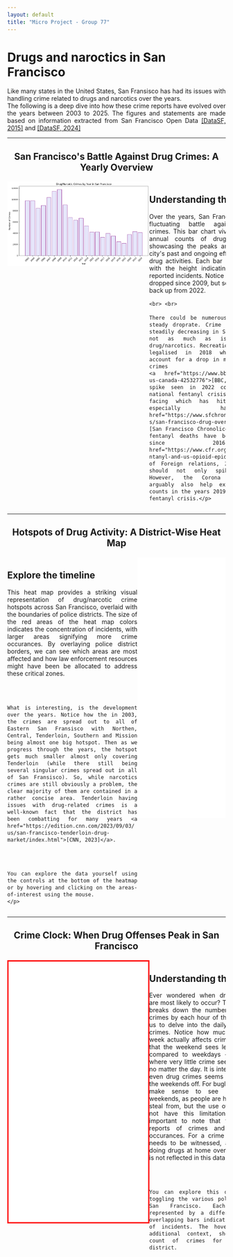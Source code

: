 ```yaml
---
layout: default
title: "Micro Project - Group 77"
---
```


<div class = "header" >
  <h1>Drugs and naroctics in San Francisco</h1>
</div>
<div class="introduction" markdown="1" style="max-width: 1200px; margin: 0 auto; text-align: justify; text-justify: inter-word;">
  Like many states in the United States, San Fransisco has had its issues with handling crime related to drugs and narcotics over the years. <br>
  The following is a deep dive into how these crime reports have evolved over the years between 2003 to 2025. 
  The figures and statements are made based on information extracted from San Francisco Open Data <a href="https://data.sfgov.org/Public-Safety/Police-Department-Incident-Reports-2018-to-Present/wg3w-h783/about_data">[DataSF, 2015]</a> and <a href="https://data.sfgov.org/Public-Safety/Police-Department-Incident-Reports-Historical-2003/tmnf-yvry/about_data">[DataSF, 2024]</a> 
</div>

---

<div class = "figure-header" style="text-align: center; margin-bottom: 20px;">
  <h2>San Francisco's Battle Against Drug Crimes: A Yearly Overview</h2>
</div>

<div class="narrative-container" style="display: flex; align-items: flex-start; justify-content: space-between; width: 100%; max-width: 1200px; margin: 0 auto; overflow: hidden;">
  <div class="image-container" style="flex: 0 0 65%; max-width: 65%; display: flex; justify-content: center;">
    <img src="/assets/figures/drug time series.png" alt="Figure 1" style="border:none; width: 100%; max-width: 100%; display: block;">
  </div>
  
  <div class="text-container" style="flex: 0 0 35%; max-width: 35%; text-align: justify; word-break: break-word; overflow-wrap: break-word; hyphens: auto; min-width: 300px;">
    <h2>Understanding the Data</h2>
    <p>Over the years, San Francisco has faced a fluctuating battle against drug-related crimes. This bar chart vividly illustrates the annual counts of drug/narcotic crimes, showcasing the peaks and troughs in the city's past and ongoing efforts to curb illegal drug activities. Each bar represents a year, with the height indicating the number of reported incidents. Notice how it has steadily dropped since 2009, but seems to be picking back up from 2022.
    
    <br> <br>

    There could be numerous causes for the steady droprate. Crime overall has been steadily decreasing in San Francisco, but not as much as is reflected in drug/narcotics. Recreational cannabis was legalised in 2018 which would also account for a drop in marijuanna-related crimes
    <a href="https://www.bbc.com/news/world-us-canada-42532776">[BBC, 2018]</a>. The spike seen in 2022 could reflect the national fentanyl crisis that America is facing which has hit San Francisco especially hard <a href="https://www.sfchronicle.com/projects/san-francisco-drug-overdose-deaths">[San Francisco Chronolice, 2025]</a>, but fentanyl deaths have been on the rise since 2016 <a href="https://www.cfr.org/backgrounder/fentanyl-and-us-opioid-epidemic">[Council of Foreign relations, 2025]</a>, so it should not only spike after 2022. However, the Corona epidemic could arguably also help explain the lower counts in the years 2019-2023 despite the fentanyl crisis.</p>
  </div>
</div>



---
<div class = "figure-header" style="text-align: center; margin-bottom: 20px;">
  <h2>Hotspots of Drug Activity: A District-Wise Heat Map</h2>
</div>

<div class="narrative-container" style="display: flex; align-items: flex-start; justify-content: space-between; width: 100%; max-width: 1200px; margin: 0 auto; overflow: hidden;">
  <div class="text-container" style="flex: 0 0 35%; max-width: 35%; text-align: justify; word-break: break-word; overflow-wrap: break-word; hyphens: auto; min-width: 300px;">
    <h2>Explore the timeline</h2>
    <p>This heat map provides a striking visual representation of drug/narcotic crime hotspots across San Francisco, overlaid with the boundaries of police districts. The size of the red areas of the heat map colors indicates the concentration of incidents, with larger areas signifying more crime occurances. By overlaying police district borders, we can see which areas are most affected and how law enforcement resources might have been be allocated to address these critical zones. 

  <br><br>

    What is interesting, is the development over the years. Notice how the in 2003, the crimes are spread out to all of Eastern San Fransisco with Northen, Central, Tenderloin, Southern and Mission being almost one big hotspot. Then as we progress through the years, the hotspot gets much smaller almost only covering Tenderloin (while there still being several singular crimes spread out in all of San Fransisco). So, while narcotics crimes are still obviously a problem, the clear majority of them are contained in a rather concise area. Tenderloin having issues with drug-related crimes is a well-known fact that the district has been combatting for many years <a href="https://edition.cnn.com/2023/09/03/us/san-francisco-tenderloin-drug-market/index.html">[CNN, 2023]</a>. 

  <br><br>

    You can explore the data yourself using the controls at the bottom of the heatmap or by hovering and clicking on the areas-of-interest using the mouse.  
    </p>
  </div>
  <div class="image-container" style="flex: 0 0 65%; max-width: 65%; display: flex; justify-content: center;">
    <iframe src="/assets/html/A2_san_francisco_heatmapwithtime.html" 
            style="border:none; width: 100%; height: 600px; max-width: 100%; display: block;"></iframe>
  </div>
</div>


---

<div class = "figure-header" style="text-align: center; margin-bottom: 20px;">
  <h2>Crime Clock: When Drug Offenses Peak in San Francisco</h2>
</div>

<div class="narrative-container" style="display: flex; align-items: flex-start; justify-content: space-between; width: 100%; max-width: 1200px; margin: 0 auto; overflow: hidden;">
  <div class="image-container" style="flex: 0 0 65%; max-width: 65%; display: flex; justify-content: center;">
    <iframe src="/assets/html/Narcotic 24h by district 4.html" style="border: 3px solid red; width: 1000px; height: 600px; display: block; flex-grow: 1;"></iframe>
  </div>
  <div class="text-container" style="flex: 0 0 35%; max-width: 35%; text-align: justify; word-break: break-word; overflow-wrap: break-word; hyphens: auto; min-width: 300px;">
    <h2>Understanding the Data</h2>
    <p>Ever wondered when drug-related crimes are most likely to occur? This interactive plot breaks down the number of drug/narcotic crimes by each hour of the day. This allows us to delve into the daily rhythms of drug crimes. Notice how much the day of the week actually affects crime rates. It is clear that the weekend sees less overall reports compared to weekdays - except for 5am where very little crime seems to occur at all no matter the day. It is interesting to see that even drug crimes seems to somewhat take the weekends off. For buglaries/theft it would make sense to see less crime over weekends, as people are home and harder to steal from, but the use of narcotics should not have this limitation. However, it is important to note that this data reflects reports of crimes and not the actual occurances. For a crime to be reported it needs to be witnessed, and if people are doing drugs at home over the weekend that is not reflected in this data. 

  <br><br>

    You can explore this data yourself by toggling the various police districts in San Francisco. Each district is represented by a different color, with overlapping bars indicating the intensity of incidents. The hover tool provides additional context, showing the exact count of crimes for each hour and district.

  </p>
</div>
